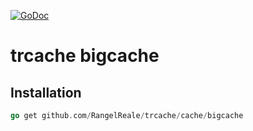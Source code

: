 [![GoDoc](https://godoc.org/github.com/RangelReale/trcache/cache/bigcache?status.png)](https://godoc.org/github.com/RangelReale/trcache/cache/bigcache)

trcache bigcache
================


## Installation

```go
go get github.com/RangelReale/trcache/cache/bigcache
```
